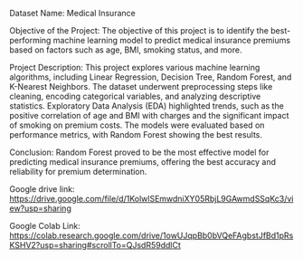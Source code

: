 Dataset Name: Medical Insurance

Objective of the Project: The objective of this project is to identify the best-performing machine learning model to predict medical insurance premiums based on factors such as age, BMI, smoking status, and more.

Project Description: This project explores various machine learning algorithms, including Linear Regression, Decision Tree, Random Forest, and K-Nearest Neighbors. The dataset underwent preprocessing steps like cleaning, encoding categorical variables, and analyzing descriptive statistics. Exploratory Data Analysis (EDA) highlighted trends, such as the positive correlation of age and BMI with charges and the significant impact of smoking on premium costs. The models were evaluated based on performance metrics, with Random Forest showing the best results.

Conclusion: Random Forest proved to be the most effective model for predicting medical insurance premiums, offering the best accuracy and reliability for premium determination.

Google drive link: https://drive.google.com/file/d/1KolwlSEmwdniXY05RbjL9GAwmdSSqKc3/view?usp=sharing

Google Colab Link: https://colab.research.google.com/drive/1owUJqpBb0bVQeFAgbstJfBd1pRsKSHV2?usp=sharing#scrollTo=QJsdR59ddlCt
